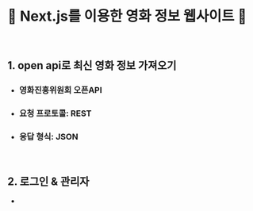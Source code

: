# :ghost: Next.js를 이용한 영화 정보 웹사이트 :ghost:
<br>

## 1. open api로 최신 영화 정보 가져오기
- ### 영화진흥위원회 오픈API
- ### 요청 프로토콜: REST
- ### 응답 형식: JSON
<br>

## 2. 로그인 & 관리자 
  - 
